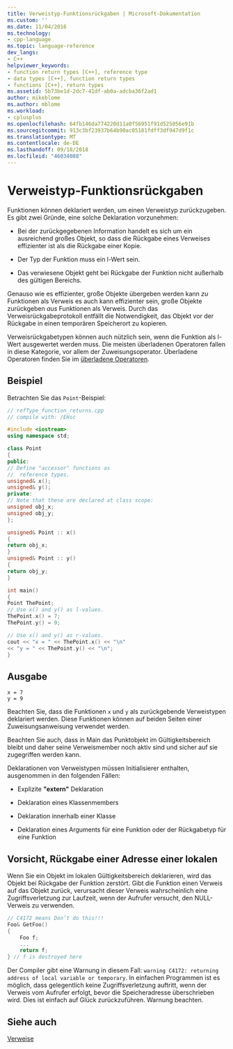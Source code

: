```yaml
---
title: Verweistyp-Funktionsrückgaben | Microsoft-Dokumentation
ms.custom: ''
ms.date: 11/04/2016
ms.technology:
- cpp-language
ms.topic: language-reference
dev_langs:
- C++
helpviewer_keywords:
- function return types [C++], reference type
- data types [C++], function return types
- functions [C++], return types
ms.assetid: 5b73be1d-2dc7-41df-ab0a-adcba36f2ad1
author: mikeblome
ms.author: mblome
ms.workload:
- cplusplus
ms.openlocfilehash: 64fb146da774220d11a0f56951f91d525056e91b
ms.sourcegitcommit: 913c3bf23937b64b90ac05181fdff3df947d9f1c
ms.translationtype: MT
ms.contentlocale: de-DE
ms.lasthandoff: 09/18/2018
ms.locfileid: "46034088"
---
```

# <a name="reference-type-function-returns"></a>Verweistyp-Funktionsrückgaben

Funktionen können deklariert werden, um einen Verweistyp zurückzugeben. Es gibt zwei Gründe, eine solche Deklaration vorzunehmen:

- Bei der zurückgegebenen Information handelt es sich um ein ausreichend großes Objekt, so dass die Rückgabe eines Verweises effizienter ist als die Rückgabe einer Kopie.

- Der Typ der Funktion muss ein l-Wert sein.

- Das verwiesene Objekt geht bei Rückgabe der Funktion nicht außerhalb des gültigen Bereichs.

Genauso wie es effizienter, große Objekte übergeben werden kann *zu* Funktionen als Verweis es auch kann effizienter sein, große Objekte zurückgeben *aus* Funktionen als Verweis. Durch das Verweisrückgabeprotokoll entfällt die Notwendigkeit, das Objekt vor der Rückgabe in einen temporären Speicherort zu kopieren.

Verweisrückgabetypen können auch nützlich sein, wenn die Funktion als l-Wert ausgewertet werden muss. Die meisten überladenen Operatoren fallen in diese Kategorie, vor allem der Zuweisungsoperator. Überladene Operatoren finden Sie im [überladene Operatoren](../cpp/operator-overloading.md).

## <a name="example"></a>Beispiel

Betrachten Sie das `Point`-Beispiel:

```cpp
// refType_function_returns.cpp
// compile with: /EHsc

#include <iostream>
using namespace std;

class Point
{
public:
// Define "accessor" functions as
//  reference types.
unsigned& x();
unsigned& y();
private:
// Note that these are declared at class scope:
unsigned obj_x;
unsigned obj_y;
};

unsigned& Point :: x()
{
return obj_x;
}
unsigned& Point :: y()
{
return obj_y;
}

int main()
{
Point ThePoint;
// Use x() and y() as l-values.
ThePoint.x() = 7;
ThePoint.y() = 9;

// Use x() and y() as r-values.
cout << "x = " << ThePoint.x() << "\n"
<< "y = " << ThePoint.y() << "\n";
}
```

## <a name="output"></a>Ausgabe

```Output
x = 7
y = 9
```

Beachten Sie, dass die Funktionen `x` und `y` als zurückgebende Verweistypen deklariert werden. Diese Funktionen können auf beiden Seiten einer Zuweisungsanweisung verwendet werden.

Beachten Sie auch, dass in Main das Punktobjekt im Gültigkeitsbereich bleibt und daher seine Verweismember noch aktiv sind und sicher auf sie zugegriffen werden kann.

Deklarationen von Verweistypen müssen Initialisierer enthalten, ausgenommen in den folgenden Fällen:

- Explizite **"extern"** Deklaration

- Deklaration eines Klassenmembers

- Deklaration innerhalb einer Klasse

- Deklaration eines Arguments für eine Funktion oder der Rückgabetyp für eine Funktion

## <a name="caution-returning-address-of-local"></a>Vorsicht, Rückgabe einer Adresse einer lokalen

Wenn Sie ein Objekt im lokalen Gültigkeitsbereich deklarieren, wird das Objekt bei Rückgabe der Funktion zerstört. Gibt die Funktion einen Verweis auf das Objekt zurück, verursacht dieser Verweis wahrscheinlich eine Zugriffsverletzung zur Laufzeit, wenn der Aufrufer versucht, den NULL-Verweis zu verwenden.

```cpp
// C4172 means Don’t do this!!!
Foo& GetFoo()
{
    Foo f;
    ...
    return f;
} // f is destroyed here
```

Der Compiler gibt eine Warnung in diesem Fall: `warning C4172: returning address of local variable or temporary`. In einfachen Programmen ist es möglich, dass gelegentlich keine Zugriffsverletzung auftritt, wenn der Verweis vom Aufrufer erfolgt, bevor die Speicheradresse überschrieben wird. Dies ist einfach auf Glück zurückzuführen. Warnung beachten.

## <a name="see-also"></a>Siehe auch

[Verweise](../cpp/references-cpp.md)